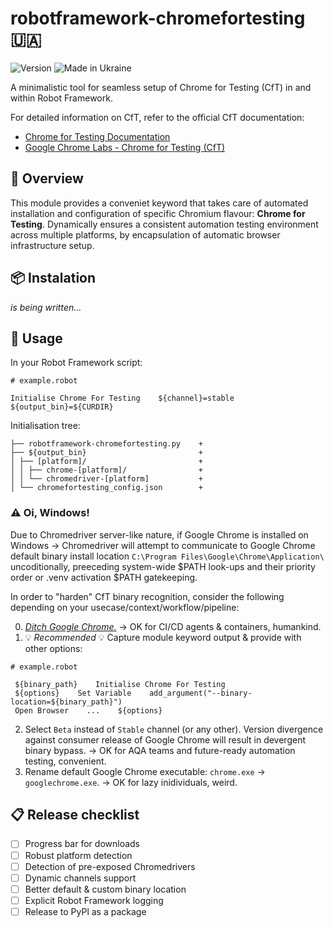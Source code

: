 # robotframework-chromefortesting :ukraine:

![Version](https://img.shields.io/badge/version-0.4-%2392C444) ![Made in Ukraine](https://img.shields.io/badge/made_in_Ukraine-%23AF1717)

A minimalistic tool for seamless setup of Chrome for Testing (CfT) in and within Robot Framework.

For detailed information on CfT, refer to the official CfT documentation:

- [Chrome for Testing Documentation](https://developer.chrome.com/blog/chrome-for-testing/)
- [Google Chrome Labs - Chrome for Testing (CfT)](https://googlechromelabs.github.io/chrome-for-testing/)

## :book: Overview

This module provides a conveniet keyword that takes care of automated installation and configuration of specific Chromium flavour: **Chrome for Testing**. Dynamically ensures a consistent automation testing environment across multiple platforms, by encapsulation of automatic browser infrastructure setup. 

## :package: Instalation

_is being written..._

## :hammer: Usage

In your Robot Framework script:
```
# example.robot

Initialise Chrome For Testing    ${channel}=stable    ${output_bin}=${CURDIR}
```

Initialisation tree:
```
├── robotframework-chromefortesting.py    +
├── ${output_bin}                         +
│ ├── [platform]/                         +
│ │ ├── chrome-[platform]/                +
│ │ └── chromedriver-[platform]           +
│ └── chromefortesting_config.json        +
```

### :warning: Oi, Windows!
Due to Chromedriver server-like nature, if Google Chrome is installed on Windows -> Chromedriver will attempt to communicate to Google Chrome default binary install location ```C:\Program Files\Google\Chrome\Application\``` uncoditionally, preeceding system-wide $PATH look-ups and their priority order or .venv activation $PATH gatekeeping.

In order to "harden" CfT binary recognition, consider the following depending on your usecase/context/workflow/pipeline:

0. [_Ditch Google Chrome._](https://en.wikipedia.org/wiki/Nothing_to_hide_argument) -> OK for CI/CD agents & containers, humankind.
1. :bulb: *_Recommended_* :bulb: Capture module keyword output & provide with other options:
```
# example.robot

 ${binary_path}    Initialise Chrome For Testing
 ${options}    Set Variable    add_argument("--binary-location=${binary_path}")
 Open Browser    ...    ${options}
```
2. Select ```Beta``` instead of ```Stable``` channel (or any other). 
Version divergence against consumer release of Google Chrome will result in devergent binary bypass. -> OK for AQA teams and future-ready automation testing, convenient.
3. Rename default Google Chrome executable: ```chrome.exe``` -> ```googlechrome.exe```. -> OK for lazy inidividuals, weird.

## :clipboard: Release checklist

- [ ] Progress bar for downloads
- [ ] Robust platform detection
- [ ] Detection of pre-exposed Chromedrivers
- [ ] Dynamic channels support
- [ ] Better default & custom binary location
- [ ] Explicit Robot Framework logging
- [ ] Release to PyPl as a package